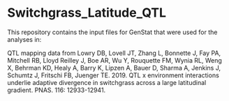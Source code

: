 # Switchgrass_Latitude_QTL


This repository contains the input files for GenStat that were used for the analyses in:

QTL mapping data from Lowry DB, Lovell JT, Zhang L, Bonnette J, Fay PA, Mitchell RB, Lloyd Reilley J, Boe AR, Wu Y, 
Rouquette FM, Wynia RL, Weng X, Behrman KD, Healy A, Barry K, Lipzen A, Bauer D, Sharma A, Jenkins J, Schumtz J, Fritschi FB, 
Juenger TE. 2019. QTL x environment interactions underlie adaptive divergence in switchgrass across a large latitudinal gradient. 
PNAS. 116: 12933-12941.
